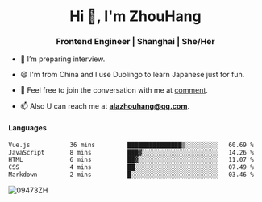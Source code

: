 <h1 align="center">Hi 👋, I'm ZhouHang</h1>

<h3 align="center">Frontend Engineer | Shanghai | She/Her</h3>

- 🤔 I’m preparing interview.
  
- 😄 I'm from China and I use Duolingo to learn Japanese just for fun.
  
- 🐨 Feel free to join the conversation with me at [comment](https://github.com/09473ZH/comment/discussions).

- 📫 Also U can reach me at **alazhouhang@qq.com**.


<h4 align="left">Languages</h4>
<!--START_SECTION:waka-->

```txt
Vue.js           36 mins         ███████████████▒░░░░░░░░░   60.69 %
JavaScript       8 mins          ███▓░░░░░░░░░░░░░░░░░░░░░   14.26 %
HTML             6 mins          ██▓░░░░░░░░░░░░░░░░░░░░░░   11.07 %
CSS              4 mins          ██░░░░░░░░░░░░░░░░░░░░░░░   07.49 %
Markdown         2 mins          █░░░░░░░░░░░░░░░░░░░░░░░░   03.46 %
```

<!--END_SECTION:waka-->

<p align="left"> <img src=https://github-readme-stats.vercel.app/api?username=09473ZH&show_icons=true alt=09473ZH /> </p>

